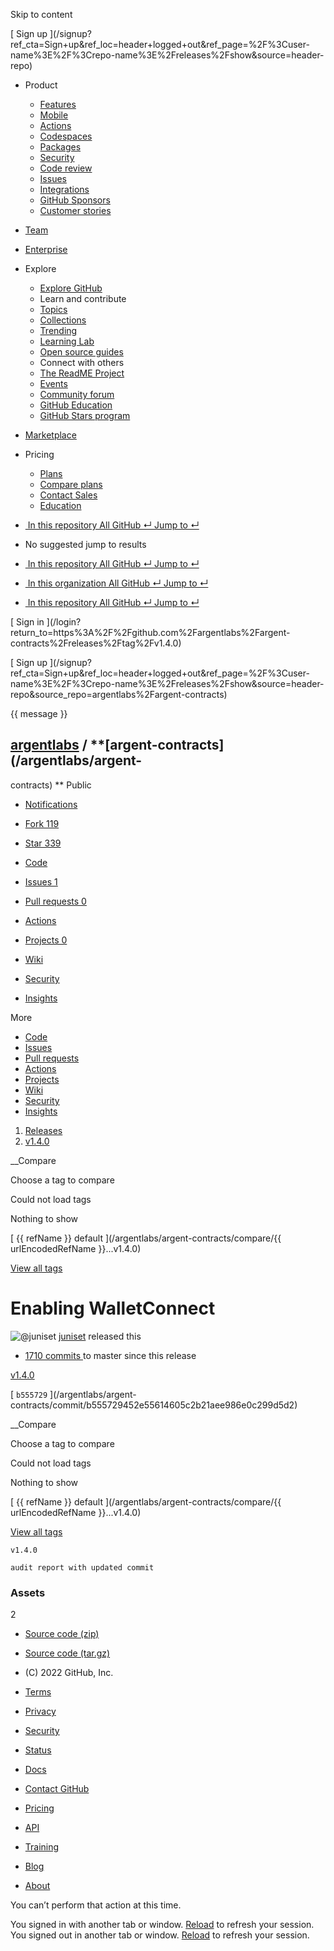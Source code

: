 Skip to content

[ ](https://github.com/)

[ Sign up
](/signup?ref_cta=Sign+up&ref_loc=header+logged+out&ref_page=%2F%3Cuser-
name%3E%2F%3Crepo-name%3E%2Freleases%2Fshow&source=header-repo)

  * Product 

    * [ Features ](/features)
    * [ Mobile ](/mobile)
    * [ Actions ](/features/actions)
    * [ Codespaces ](/features/codespaces)
    * [ Packages ](/features/packages)
    * [ Security ](/features/security)
    * [ Code review ](/features/code-review)
    * [ Issues ](/features/issues)
    * [ Integrations ](/features/integrations)
    * [ GitHub Sponsors ](/sponsors)
    * [ Customer stories ](/customer-stories)

  * [Team](/team)
  * [Enterprise](/enterprise)
  * Explore 

    * [ Explore GitHub ](/explore)
    * Learn and contribute
    * [ Topics ](/topics)
    * [ Collections ](/collections)
    * [ Trending ](/trending)
    * [ Learning Lab ](https://lab.github.com/)
    * [ Open source guides ](https://opensource.guide)
    * Connect with others
    * [ The ReadME Project ](/readme)
    * [ Events ](/events)
    * [ Community forum ](https://github.community)
    * [ GitHub Education ](https://education.github.com)
    * [ GitHub Stars program ](https://stars.github.com)

  * [Marketplace](/marketplace)
  * Pricing 

    * [ Plans ](/pricing)
    * [ Compare plans ](/pricing#compare-features)
    * [ Contact Sales ](https://github.com/enterprise/contact)
    * [ Education ](https://education.github.com)

  * [ ![]() In this repository  All GitHub  ↵ Jump to ↵ ]()

  * No suggested jump to results

  * [ ![]() In this repository  All GitHub  ↵ Jump to ↵ ]()
  * [ ![]() In this organization  All GitHub  ↵ Jump to ↵ ]()
  * [ ![]() In this repository  All GitHub  ↵ Jump to ↵ ]()

[ Sign in ](/login?return_to=https%3A%2F%2Fgithub.com%2Fargentlabs%2Fargent-
contracts%2Freleases%2Ftag%2Fv1.4.0)

[ Sign up
](/signup?ref_cta=Sign+up&ref_loc=header+logged+out&ref_page=%2F%3Cuser-
name%3E%2F%3Crepo-name%3E%2Freleases%2Fshow&source=header-
repo&source_repo=argentlabs%2Fargent-contracts)

{{ message }}

##  [argentlabs](/argentlabs) / **[argent-contracts](/argentlabs/argent-
contracts) ** Public

  * [ Notifications ](/login?return_to=%2Fargentlabs%2Fargent-contracts)
  * [ Fork 119 ](/login?return_to=%2Fargentlabs%2Fargent-contracts)
  * [ Star  339 ](/login?return_to=%2Fargentlabs%2Fargent-contracts)

  * [ Code ](/argentlabs/argent-contracts/tree/v1.4.0)
  * [ Issues 1 ](/argentlabs/argent-contracts/issues)
  * [ Pull requests 0 ](/argentlabs/argent-contracts/pulls)
  * [ Actions ](/argentlabs/argent-contracts/actions)
  * [ Projects 0 ](/argentlabs/argent-contracts/projects?type=beta)
  * [ Wiki ](/argentlabs/argent-contracts/wiki)
  * [ Security ](/argentlabs/argent-contracts/security)
  * [ Insights ](/argentlabs/argent-contracts/pulse)

More

  * [ Code ](/argentlabs/argent-contracts/tree/v1.4.0)
  * [ Issues ](/argentlabs/argent-contracts/issues)
  * [ Pull requests ](/argentlabs/argent-contracts/pulls)
  * [ Actions ](/argentlabs/argent-contracts/actions)
  * [ Projects ](/argentlabs/argent-contracts/projects?type=beta)
  * [ Wiki ](/argentlabs/argent-contracts/wiki)
  * [ Security ](/argentlabs/argent-contracts/security)
  * [ Insights ](/argentlabs/argent-contracts/pulse)

  1. [Releases](/argentlabs/argent-contracts/releases)
  2. [ v1.4.0 ](/argentlabs/argent-contracts/releases/tag/v1.4.0)

__Compare

Choose a tag to compare

Could not load tags

Nothing to show

[ {{ refName }} default ](/argentlabs/argent-contracts/compare/{{
urlEncodedRefName }}...v1.4.0)

[View all tags](/argentlabs/argent-contracts/tags)

# Enabling WalletConnect

![@juniset](https://avatars.githubusercontent.com/u/7093218?s=40&v=4)
[juniset](/juniset) released this

* [ 1710 commits ](/argentlabs/argent-contracts/compare/v1.4.0...master) to master since this release 

[ v1.4.0  ](/argentlabs/argent-contracts/tree/v1.4.0)

[ `b555729` ](/argentlabs/argent-
contracts/commit/b555729452e55614605c2b21aee986e0c299d5d2)

__Compare

Choose a tag to compare

Could not load tags

Nothing to show

[ {{ refName }} default ](/argentlabs/argent-contracts/compare/{{
urlEncodedRefName }}...v1.4.0)

[View all tags](/argentlabs/argent-contracts/tags)

    
    
    v1.4.0
    
    audit report with updated commit

### Assets

2

  * [ Source code (zip) ](/argentlabs/argent-contracts/archive/refs/tags/v1.4.0.zip)

  * [ Source code (tar.gz) ](/argentlabs/argent-contracts/archive/refs/tags/v1.4.0.tar.gz)

  * [ ](https://github.com "GitHub") (C) 2022 GitHub, Inc. 

  * [Terms](https://docs.github.com/en/github/site-policy/github-terms-of-service)
  * [Privacy](https://docs.github.com/en/github/site-policy/github-privacy-statement)
  * [Security](https://github.com/security)
  * [Status](https://www.githubstatus.com/)
  * [Docs](https://docs.github.com)
  * [Contact GitHub](https://support.github.com?tags=dotcom-footer)
  * [Pricing](https://github.com/pricing)
  * [API](https://docs.github.com)
  * [Training](https://services.github.com)
  * [Blog](https://github.blog)
  * [About](https://github.com/about)

You can’t perform that action at this time.

You signed in with another tab or window. [Reload]() to refresh your session.
You signed out in another tab or window. [Reload]() to refresh your session.

